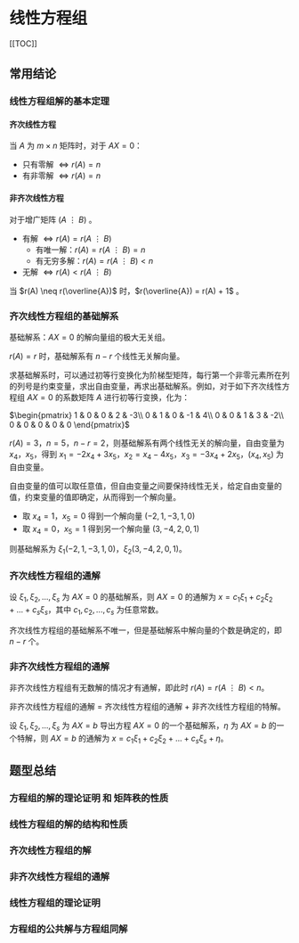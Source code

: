 # 线性方程组

[[TOC]]

## 常用结论



### 线性方程组解的基本定理

#### 齐次线性方程 

当 $A$ 为 $m\times n$ 矩阵时，对于 $AX=0$：

- 只有零解 $\Leftrightarrow r(A) = n$
- 有非零解 $\Leftrightarrow r(A) = n$

#### 非齐次线性方程

对于增广矩阵 $(A \ \vdots \ B)$ 。

- 有解 $\Leftrightarrow r(A) = r(A \ \vdots \ B)$
  - 有唯一解：$r(A) = r(A \ \vdots \ B) = n$
  - 有无穷多解：$r(A) = r(A \ \vdots \ B) < n$
- 无解 $\Leftrightarrow r(A) < r(A \ \vdots \ B)$

当 $r(A) \neq r(\overline{A})$ 时，$r(\overline{A}) = r(A) + 1$ 。


<!-- - 当 $AX = b$ 有唯一解时，$r(A) = n$，$AX = 0$ 只有零解，反之不成立
- 当 $AX = b$ 有无数解时，$r(A) < n$，$AX = 0$ 有非零解，反之不成立 -->

### 齐次线性方程组的基础解系

基础解系：$AX = 0$ 的解向量组的极大无关组。

$r(A) = r$ 时，基础解系有 $n-r$ 个线性无关解向量。

求基础解系时，可以通过初等行变换化为阶梯型矩阵，每行第一个非零元素所在列的列号是约束变量，求出自由变量，再求出基础解系。例如，对于如下齐次线性方程组 $AX = 0$ 的系数矩阵 $A$ 进行初等行变换，化为：

$\begin{pmatrix}
 1 & 0 & 0 & 2 & -3\\
 0 & 1 & 0 & -1 & 4\\
 0 & 0 & 1 & 3 & -2\\
 0 & 0 & 0 & 0 & 0
\end{pmatrix}$

$r(A) = 3$，$n = 5$，$n-r = 2$，则基础解系有两个线性无关的解向量，自由变量为 $x_4$，$x_5$，得到 $x_1 = -2x_4 + 3x_5$，$x_2 = x_4 - 4x_5$，$x_3 = -3x_4 + 2x_5$，$(x_4, x_5)$ 为自由变量。

自由变量的值可以取任意值，但自由变量之间要保持线性无关，给定自由变量的值，约束变量的值即确定，从而得到一个解向量。

- 取 $x_4 = 1$，$x_5 = 0$ 得到一个解向量 $(-2, 1, -3, 1, 0)$
- 取 $x_4 = 0$，$x_5 = 1$ 得到另一个解向量 $(3, -4, 2, 0, 1)$


则基础解系为 $\xi_1(-2, 1, -3, 1, 0)$，$\xi_2(3, -4, 2, 0, 1)$。

### 齐次线性方程组的通解

设 $\xi_1, \xi_2, ... , \xi_s$ 为 $AX = 0$ 的基础解系，则 $AX = 0$ 的通解为 $x = c_1\xi_1 + c_2\xi_2 + ... + c_s\xi_s$，其中 $c_1, c_2, ... , c_s$ 为任意常数。

齐次线性方程组的基础解系不唯一，但是基础解系中解向量的个数是确定的，即 $n-r$ 个。

### 非齐次线性方程组的通解

非齐次线性方程组有无数解的情况才有通解，即此时 $r(A) = r(A \ \vdots \ B) < n$。

非齐次线性方程组的通解 = 齐次线性方程组的通解 + 非齐次线性方程组的特解。

设 $\xi_1, \xi_2, ... , \xi_s$ 为 $AX = b$ 导出方程 $AX = 0$ 的一个基础解系，$\eta$ 为 $AX = b$ 的一个特解，则 $AX = b$ 的通解为 $x = c_1\xi_1 + c_2\xi_2 + ... + c_s\xi_s + \eta$。

## 题型总结

### 方程组的解的理论证明 和 矩阵秩的性质

### 线性方程组的解的结构和性质

### 齐次线性方程组的解

### 非齐次线性方程组的通解

### 线性方程组的理论证明

### 方程组的公共解与方程组同解
